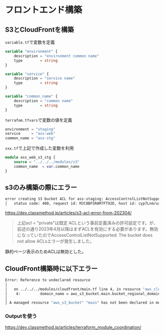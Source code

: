 # フロントエンド構築

## S3とCloudFrontを構築

`variable.tf`で変数を定義
```terraform
variable "environment" {
    description = "environment common name"
    type        = string
}

variable "service" {
    description = "service name"
    type        = string
}

variable "common_name" {
    description = "common name"
    type        = string
}
```


`terrafom.tfvars`で変数の値を定義
```terraform
environment = "staging"
service     = "ass-web"
common_name = "ass-stg"
```

`xxx.tf`で上記で作成した変数を利用
```terraform
module ass_web_s3_stg {
    source = "../../../modules/s3"
    common_name  = var.common_name
}
```

## s3のみ構築の際にエラー
```bash
error creating S3 bucket ACL for ass-staging: AccessControlListNotSupported: The bucket does not allow ACLs
│ 	status code: 400, request id: MJC8BFSRAM7FT92D, host id: cyp7Lnm/uaEy56YBVnFZ6LUPZLJHw/+f56Tr1zOaOjvz23i5kd2r37LbiXHp5KxJutV2PZgNuhvvVobSEkTTtA==
```

https://dev.classmethod.jp/articles/s3-acl-error-from-202304/
> 上記acl = "private"は既定 ACLという事前定義済みの許可設定です。が、前述の通り2023年4月以降はまずACLを有効にする必要があります。無効になっていたのでAccessControlListNotSupported: The bucket does not allow ACLsエラーが発生しました。

静的ページ表示のためACLは無効とした。

## CloudFront構築時に以下エラー
```bash
Error: Reference to undeclared resource
│
│   on ../../../modules/cloudfront/main.tf line 4, in resource "aws_cloudfront_distribution" "static-www":
│    4:         domain_name = aws_s3_bucket.main.bucket_regional_domain_name
│
│ A managed resource "aws_s3_bucket" "main" has not been declared in module.ass_web_cf_stg.
```

### Outputを使う
https://dev.classmethod.jp/articles/terraform_module_coordination/
```bash
```



